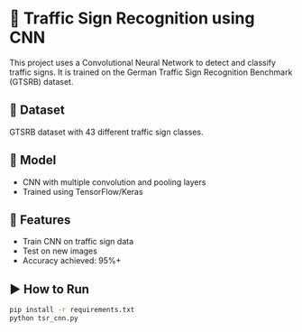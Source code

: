 # 🚦 Traffic Sign Recognition using CNN

This project uses a Convolutional Neural Network to detect and classify traffic signs. It is trained on the German Traffic Sign Recognition Benchmark (GTSRB) dataset.

## 📁 Dataset
GTSRB dataset with 43 different traffic sign classes.

## 🧠 Model
- CNN with multiple convolution and pooling layers
- Trained using TensorFlow/Keras

## 🧪 Features
- Train CNN on traffic sign data
- Test on new images
- Accuracy achieved: 95%+

## ▶️ How to Run
```bash
pip install -r requirements.txt
python tsr_cnn.py

